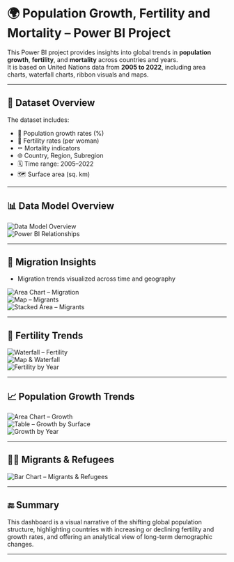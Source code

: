 # 🌍 Population Growth, Fertility and Mortality – Power BI Project

This Power BI project provides insights into global trends in **population growth**, **fertility**, and **mortality** across countries and years.  
It is based on United Nations data from **2005 to 2022**, including area charts, waterfall charts, ribbon visuals and maps.

---

## 📁 Dataset Overview

The dataset includes:

- 📝 Population growth rates (%)
- 👶 Fertility rates (per woman)
- ⚰️ Mortality indicators
- 🌐 Country, Region, Subregion
- 🗓️ Time range: 2005–2022
- 🗺️ Surface area (sq. km)

---

## 📊 Data Model Overview

![Data Model Overview](data-model-overview.png)  
![Power BI Relationships](powerbi-data-model-relationships.png)

---

## 🧭 Migration Insights

- Migration trends visualized across time and geography

![Area Chart – Migration](area-chart-migration-series-by-year.png)  
![Map – Migrants](map-international-migrant-stock.png)  
![Stacked Area – Migrants](stacked-area-migrant-stock-year-series.png)

---

## 👶 Fertility Trends

![Waterfall – Fertility](waterfall-chart-fertility-series.png)  
![Map & Waterfall](fertility-map-and-waterfall-chart.png)  
![Fertility by Year](Fertility_Percentage_by_Year.png)

---

## 📈 Population Growth Trends

![Area Chart – Growth](area-chart-population-growth-percentage.png)  
![Table – Growth by Surface](population-growth-table-by-surface-year.png)  
![Growth by Year](Population_Growth_Percentage_by_Year.png)

---

## 🧍‍♂️ Migrants & Refugees

![Bar Chart – Migrants & Refugees](migrants-and-refugees-bar-chart.png)

---

## 🔚 Summary

This dashboard is a visual narrative of the shifting global population structure, highlighting countries with increasing or declining fertility and growth rates, and offering an analytical view of long-term demographic changes.

---
